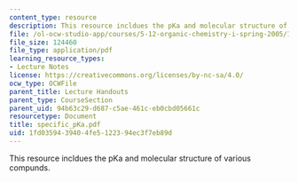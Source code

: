 ```yaml
---
content_type: resource
description: This resource incldues the pKa and molecular structure of various compunds.
file: /ol-ocw-studio-app/courses/5-12-organic-chemistry-i-spring-2005/1fd0359439404fe5122394ec3f7eb89d_specific_pKa.pdf
file_size: 124460
file_type: application/pdf
learning_resource_types:
- Lecture Notes
license: https://creativecommons.org/licenses/by-nc-sa/4.0/
ocw_type: OCWFile
parent_title: Lecture Handouts
parent_type: CourseSection
parent_uid: 94b63c29-d687-c5ae-461c-eb0cbd05661c
resourcetype: Document
title: specific_pKa.pdf
uid: 1fd03594-3940-4fe5-1223-94ec3f7eb89d
---
```

This resource incldues the pKa and molecular structure of various compunds.